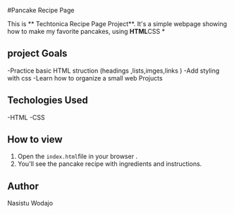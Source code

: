 #Pancake  Recipe Page 

This is ** Techtonica Recipe Page Project**.
It's  a simple webpage showing how to make my favorite pancakes, using **HTML**CSS *

## project Goals 
-Practice basic HTML struction (headings ,lists,imges,links )
-Add styling with css 
-Learn how to organize a small web  Projucts

## Techologies Used 
-HTML
-CSS

## How to view 
1. Open the `index.html`file in your browser .
2. You'll see the pancake  recipe with ingredients and instructions.

## Author 
Nasistu Wodajo
